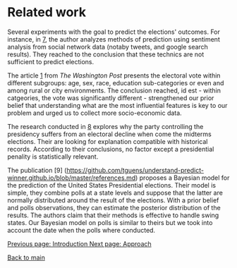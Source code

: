 # Related work

Several experiments with the goal to predict the elections' outcomes. For instance, in [7](https://ieeexplore.ieee.org/document/6113109), the author analyzes methods of prediction using sentiment analysis from social network data (notaby tweets, and google search results). They reached to the conclusion that these technics are not sufficient to predict elections. 

The article [1](https://www.washingtonpost.com/politics/democrats-eye-house-takeover-to-challengetrump-as-gop-tries-to-hang-on/2018/11/06/2c4ff3a0-e200-11e8-8f5fa55347f48762_story.html) from *The Washington Post* presents the electoral vote within different subgroups: age, sex, race, education sub-categories or even and among rural or city environments. The conclusion reached, id est - within catgeories, the vote was significantly different - strengthened our prior belief that understanding what are the most influential features is key to our problem and urged us to collect more socio-economic data.

The research conducted in [8](https://github.com/tguens/understand-predict-winner.github.io/blob/master/references.md) explores why the party controlling the presidency suffers from an electoral decline when come the midterms elections. Their are looking for explanation compatible with historical records. According to their conclusions, no factor except a presidential penality is statistically relevant. 

The publication [9] (https://github.com/tguens/understand-predict-winner.github.io/blob/master/references.md) proposes a Bayesian model for the prediction of the United States Presidential elections. Their model is simple, they combine polls at a state levels and suppose that the latter are normally distributed around the result of the elections. With a prior belief and polls observations, they can estimate the posterior distribution of the results. The authors claim that their methods is effective to handle swing states. Our Bayesian model on polls is similar to theirs but we took into account the date when the polls where conducted.




[Previous page: Introduction ](https://tguens.github.io/understand-predict-winner.github.io/intro.html)
[Next page: Approach](https://tguens.github.io/understand-predict-winner.github.io/approach.html)

[Back to main](https://tguens.github.io/understand-predict-winner.github.io/)
